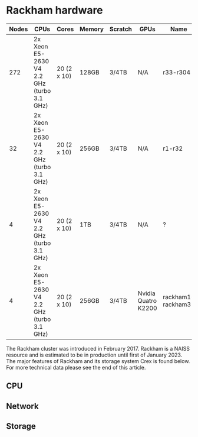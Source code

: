 # Rackham hardware

Nodes    | CPUs    |  Cores |  Memory     | Scratch    | GPUs | Name | Comment
--------------- | --------------- | --------------- | --------------- |--------------- |--------------- |--------------- |---------------
272 |  2x Xeon E5-2630 V4 2.2 GHz (turbo 3.1 GHz)   | 20 (2 x 10)    | 128GB | 3/4TB | N/A | r33-r304 |.
32 |  2x Xeon E5-2630 V4 2.2 GHz (turbo 3.1 GHz)   | 20 (2 x 10)    | 256GB | 3/4TB | N/A | r1-r32 |.
4 |  2x Xeon E5-2630 V4 2.2 GHz (turbo 3.1 GHz)   | 20 (2 x 10)    | 1TB | 3/4TB | N/A | ? |.
4 |  2x Xeon E5-2630 V4 2.2 GHz (turbo 3.1 GHz)   | 20 (2 x 10)    | 256GB | 3/4TB | Nvidia Quatro K2200 | rackham1-rackham3 | Login nodes



The Rackham cluster was introduced in February 2017. Rackham is a NAISS resource
and is estimated to be in production until first of January 2023. The major
features of Rackham and its storage system Crex is found below. For more
technical data please see the end of this article.

## CPU

## Network

## Storage
